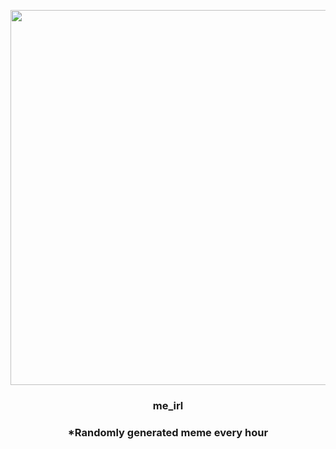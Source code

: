 <p align="center">
        <img src="https://i.redd.it/nxz5fk0t0rr81.jpg" width="600" height="600">
        </p>
        <h3 align="center">me_irl</h3>
        <h3 align="center">*Randomly generated meme every hour</h3>
    
